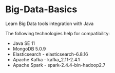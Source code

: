 # Big-Data-Basics
Learn Big Data tools integration with Java

The following technologies help for compatibility:
* Java SE 11 
* MongoDB 5.0.9
* Elasticsearch - elasticsearch-6.8.16
* Apache Kafka - kafka_2.11-2.4.1
* Apache Spark - spark-2.4.4-bin-hadoop2.7
